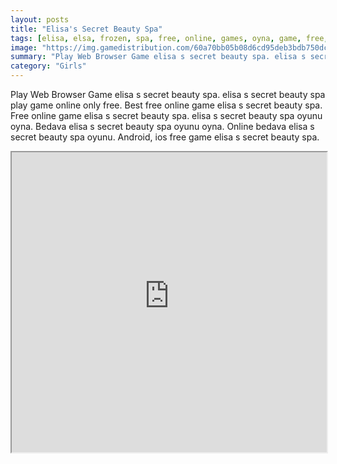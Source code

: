 ```yaml
---
layout: posts
title: "Elisa's Secret Beauty Spa"
tags: [elisa, elsa, frozen, spa, free, online, games, oyna, game, free, games, play, play, games]
image: "https://img.gamedistribution.com/60a70bb05b08d6cd95deb3bdb750dce8.jpg"
summary: "Play Web Browser Game elisa s secret beauty spa. elisa s secret beauty spa play game online only free. Best free online game elisa s secret beauty spa. Free online game elisa s secret beauty spa. elisa s secret beauty spa oyunu oyna. Bedava elisa s secret beauty spa oyunu oyna. Online bedava elisa s secret beauty spa oyunu. Android, ios free game elisa s secret beauty spa."
category: "Girls"
---
```


Play Web Browser Game elisa s secret beauty spa. elisa s secret beauty spa play game online only free. Best free online game elisa s secret beauty spa. Free online game elisa s secret beauty spa. elisa s secret beauty spa oyunu oyna. Bedava elisa s secret beauty spa oyunu oyna. Online bedava elisa s secret beauty spa oyunu. Android, ios free game elisa s secret beauty spa.

<iframe width="100%" height="480px;" src="https://flash.gamedistribution.com?game=60a70bb05b08d6cd95deb3bdb750dce8"></iframe>
